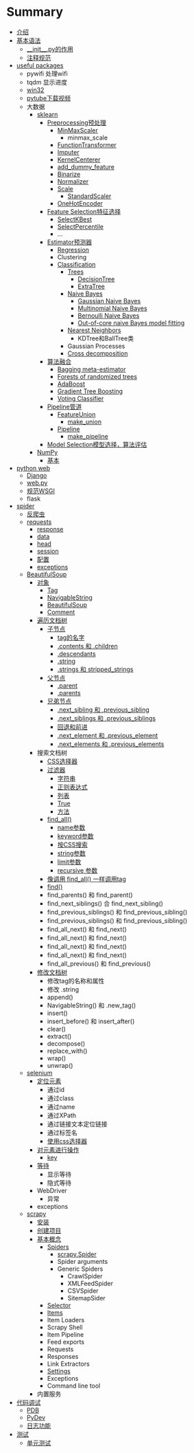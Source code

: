 # Summary

* [介绍](README.md)
* [基本语法](ji-ben-yu-fa.md)
  * [\_\_init\_\_.py的作用](ji-ben-yu-fa/init-py-de-zuo-yong.md)
  * [注释规范](ji-ben-yu-fa/zhu-shi-gui-fan.md)
* [useful packages](fang-bian-de-bao.md)
  * pywifi 处理wifi
  * tqdm 显示进度
  * [win32](fang-bian-de-bao/win32.md)
  * [pytube下载视频](fang-bian-de-bao/pytubexia-zai-shi-pin.md)
  * 大数据
    * [sklearn](fang-bian-de-bao/sklearn.md)
      * [Preprocessing预处理](fang-bian-de-bao/sklearn/preprocessing.md)
        * [MinMaxScaler](fang-bian-de-bao/sklearn/preprocessing/jiang-te-zheng-suo-fang-dao-yi-ge-fan-wei.md)
          * minmax\_scale
        * [FunctionTransformer](fang-bian-de-bao/sklearn/preprocessing/functiontransformer.md)
        * [Imputer](fang-bian-de-bao/sklearn/preprocessing/imputer.md)
        * [KernelCenterer](fang-bian-de-bao/sklearn/preprocessing/kernelcenterer.md)
        * [add\_dummy\_feature](fang-bian-de-bao/sklearn/preprocessing/adddummy-feature.md)
        * [Binarize](fang-bian-de-bao/sklearn/preprocessing/binarize.md)
        * [Normalizer](fang-bian-de-bao/sklearn/preprocessing/normalizer.md)
        * [Scale](fang-bian-de-bao/sklearn/preprocessing/scale.md)
          * [StandardScaler](fang-bian-de-bao/sklearn/preprocessing/scale/standardscaler.md)
        * [OneHotEncoder](fang-bian-de-bao/sklearn/preprocessing/onehotencoder.md)
      * [Feature Selection特征选择](fang-bian-de-bao/sklearn/feature-selection.md)
        * [SelectKBest](fang-bian-de-bao/sklearn/feature-selection/selectkbest.md)
        * [SelectPercentile](fang-bian-de-bao/sklearn/feature-selection/selectpercentile.md)
        * ...
      * [Estimator预测器](fang-bian-de-bao/sklearn/estimator.md)
        * [Regression](fang-bian-de-bao/sklearn/regression.md)
        * Clustering
        * [Classification](fang-bian-de-bao/sklearn/classification.md)
          * [Trees](fang-bian-de-bao/sklearn/classification/decision-trees.md)
            * [DecisionTree](fang-bian-de-bao/sklearn/classification/decision-trees/decisiontree.md)
            * [ExtraTree](fang-bian-de-bao/sklearn/classification/decision-trees/extratree.md)
          * [Naive Bayes](fang-bian-de-bao/sklearn/classification/naive-bayes.md)
            * [Gaussian Naive Bayes](fang-bian-de-bao/sklearn/classification/naive-bayes/gaussian-naive-bayes.md)
            * [Multinomial Naive Bayes](fang-bian-de-bao/sklearn/classification/naive-bayes/multinomial-naive-bayes.md)
            * [Bernoulli Naive Bayes](fang-bian-de-bao/sklearn/classification/naive-bayes/bernoulli-naive-bayes.md)
            * [Out-of-core naive Bayes model fitting](fang-bian-de-bao/sklearn/classification/naive-bayes/out-of-core-naive-bayes-model-fitting.md)
          * [Nearest Neighbors](fang-bian-de-bao/sklearn/classification/nearest-neighbors.md)
            * KDTree和BallTree类
          * Gaussian Processes
          * [Cross decomposition](fang-bian-de-bao/sklearn/classification/cross-decomposition.md)
      * [算法融合](fang-bian-de-bao/sklearn/classification/suan-fa-rong-he.md)
        * [Bagging meta-estimator](fang-bian-de-bao/sklearn/classification/suan-fa-rong-he/bagging-meta-estimator.md)
        * [Forests of randomized trees](fang-bian-de-bao/sklearn/classification/suan-fa-rong-he/forests-of-randomized-trees.md)
        * [AdaBoost](fang-bian-de-bao/sklearn/classification/suan-fa-rong-he/adaboost.md)
        * [Gradient Tree Boosting](fang-bian-de-bao/sklearn/classification/suan-fa-rong-he/gradient-tree-boosting.md)
        * [Voting Classifier](fang-bian-de-bao/sklearn/classification/suan-fa-rong-he/voting-classifier.md)
      * [Pipeline管道](fang-bian-de-bao/sklearn/pipeline.md)
        * [FeatureUnion](fang-bian-de-bao/sklearn/pipeline/featureunion.md)
          * [make\_union](fang-bian-de-bao/sklearn/pipeline/makeunion.md)
        * [Pipeline](fang-bian-de-bao/sklearn/pipeline/pipeline.md)
          * [make\_pipeline](fang-bian-de-bao/sklearn/pipeline/makepipeline.md)
      * [Model Selection模型选择，算法评估](fang-bian-de-bao/sklearn/model-selection.md)
    * [NumPy](fang-bian-de-bao/numpy.md)
      * [基本](fang-bian-de-bao/numpy/ji-ben.md)
* [python web](da-jian-wang-zhan.md)
  * [Django](da-jian-wang-zhan/django.md)
  * [web.py](da-jian-wang-zhan/webpy.md)
  * [规范WSGI](da-jian-wang-zhan/gui-fan-wsgi.md)
  * flask
* [spider](pa-chong.md)
  * [反爬虫](pa-chong/fan-pa-chong.md)
  * [requests](pa-chong/requests.md)
    * [response](pa-chong/requests/response.md)
    * [data](pa-chong/requests/data.md)
    * [head](pa-chong/requests/head.md)
    * [session](pa-chong/requests/session.md)
    * [配置](pa-chong/requests/pei-zhi.md)
    * [exceptions](pa-chong/requests/exceptions.md)
  * [BeautifulSoup](pa-chong/beautifulsoup.md)
    * [对象](pa-chong/dui-xiang.md)
      * [Tag](pa-chong/dui-xiang/tag.md)
      * [NavigableString](pa-chong/dui-xiang/navigablestring.md)
      * [BeautifulSoup ](pa-chong/dui-xiang/beautifulsoup.md)
      * [Comment ](pa-chong/dui-xiang/comment.md)
    * [遍历文档树](pa-chong/bian-li-wen-dang-shu.md)
      * [子节点](pa-chong/bian-li-wen-dang-shu/zi-jie-dian.md)
        * [tag的名字](pa-chong/bian-li-wen-dang-shu/zi-jie-dian/tagde-ming-zi.md)
        * [.contents 和 .children](pa-chong/bian-li-wen-dang-shu/zi-jie-dian/contents-he-children.md)
        * [.descendants](pa-chong/bian-li-wen-dang-shu/zi-jie-dian/descendants.md)
        * [.string](pa-chong/bian-li-wen-dang-shu/zi-jie-dian/string.md)
        * [.strings 和 stripped\_strings](pa-chong/bian-li-wen-dang-shu/zi-jie-dian/strings-he-stripped-strings.md)
      * [父节点](pa-chong/bian-li-wen-dang-shu/fu-jie-dian.md)
        * [.parent](pa-chong/bian-li-wen-dang-shu/fu-jie-dian/parent.md)
        * [.parents](pa-chong/bian-li-wen-dang-shu/fu-jie-dian/parents.md)
      * [兄弟节点](pa-chong/bian-li-wen-dang-shu/xiong-di-jie-dian.md)
        * [.next\_sibling 和 .previous\_sibling](pa-chong/bian-li-wen-dang-shu/xiong-di-jie-dian/nextsibling-he-previoussibling.md)
        * [.next\_siblings 和 .previous\_siblings](pa-chong/bian-li-wen-dang-shu/xiong-di-jie-dian/nextsiblings-he-previoussiblings.md)
        * [回退和前进](pa-chong/bian-li-wen-dang-shu/xiong-di-jie-dian/hui-tui-he-qian-jin.md)
        * [.next\_element 和 .previous\_element](pa-chong/bian-li-wen-dang-shu/xiong-di-jie-dian/nextelement-he-previouselement.md)
        * [.next\_elements 和 .previous\_elements](pa-chong/bian-li-wen-dang-shu/xiong-di-jie-dian/nextelements-he-previouselements.md)
    * 搜索文档树
      * [CSS选择器](pa-chong/cssxuan-ze-qi.md)
      * [过滤器](pa-chong/guo-lv-qi.md)
        * [字符串](pa-chong/guo-lv-qi/zi-fu-chuan.md)
        * [正则表达式](pa-chong/guo-lv-qi/zheng-ze-biao-da-shi.md)
        * [列表](pa-chong/guo-lv-qi/lie-biao.md)
        * [True](pa-chong/guo-lv-qi/true.md)
        * [方法](pa-chong/guo-lv-qi/fang-fa.md)
      * [find\_all\(\)](pa-chong/findall.md)
        * [name参数](pa-chong/findall/namecan-shu.md)
        * [keyword参数](pa-chong/findall/keywordcan-shu.md)
        * [按CSS搜索](pa-chong/findall/an-css-sou-suo.md)
        * [string参数](pa-chong/findall/stringcan-shu.md)
        * [limit参数](pa-chong/findall/limitcan-shu.md)
        * [recursive 参数](pa-chong/findall/recursive-can-shu.md)
      * [像调用 find\_all\(\) 一样调用tag](pa-chong/xiang-diao-yong-find-all-yi-yang-diao-yong-tag.md)
      * [find\(\)](pa-chong/find.md)
      * find\_parents\(\) 和 find\_parent\(\)
      * find\_next\_siblings\(\) 合 find\_next\_sibling\(\)
      * find\_previous\_siblings\(\) 和 find\_previous\_sibling\(\)
      * find\_previous\_siblings\(\) 和 find\_previous\_sibling\(\)
      * find\_all\_next\(\) 和 find\_next\(\)
      * find\_all\_next\(\) 和 find\_next\(\)
      * find\_all\_next\(\) 和 find\_next\(\)
      * find\_all\_next\(\) 和 find\_next\(\)
      * find\_all\_previous\(\) 和 find\_previous\(\)
    * [修改文档树](pa-chong/xiu-gai-wen-dang-shu.md)
      * 修改tag的名称和属性
      * 修改 .string
      * append\(\)
      * NavigableString\(\) 和 .new\_tag\(\)
      * insert\(\)
      * insert\_before\(\) 和 insert\_after\(\)
      * clear\(\)
      * extract\(\)
      * decompose\(\)
      * replace\_with\(\)
      * wrap\(\)
      * unwrap\(\)
  * [selenium](pa-chong/selenium.md)
    * [定位元素](pa-chong/selenium/ding-wei.md)
      * 通过id
      * 通过class
      * 通过name
      * 通过XPath
      * 通过链接文本定位链接
      * 通过标签名
      * [使用css选择器](pa-chong/selenium/shi-yong-css-xuan-ze-qi.md)
    * [对元素进行操作](pa-chong/selenium/ye-mian-yuan-su.md)
      * [key](pa-chong/selenium/ye-mian-yuan-su/key.md)
    * [等待](pa-chong/selenium/deng-dai.md)
      * 显示等待
      * 隐式等待
    * WebDriver
      * 异常
    * exceptions
  * [scrapy](pa-chong/scrapy.md)
    * [安装](pa-chong/scrapy/an-zhuang.md)
    * [创建项目](pa-chong/scrapy/chuang-jian-xiang-mu.md)
    * [基本概念](pa-chong/scrapy/ji-ben-gai-nian.md)
      * [Spiders](pa-chong/scrapy/ji-ben-gai-nian/spider.md)
        * [scrapy.Spider](pa-chong/scrapy/ji-ben-gai-nian/spider/scrapyspider.md)
        * Spider arguments
        * Generic Spiders
          * CrawlSpider
          * XMLFeedSpider
          * CSVSpider
          * SitemapSider
      * [Selector](pa-chong/scrapy/ji-ben-gai-nian/selector.md)
      * [Items](pa-chong/scrapy/ji-ben-gai-nian/items.md)
      * Item Loaders
      * Scrapy Shell
      * Item Pipeline
      * Feed exports
      * Requests
      * Responses
      * Link Extractors
      * [Settings](pa-chong/scrapy/ji-ben-gai-nian/settings.md)
      * Exceptions
      * Command line tool
    * 内置服务
* [代码调试](dai-ma-diao-shi.md)
  * [PDB](dai-ma-diao-shi/pdb.md)
  * [PyDev](dai-ma-diao-shi/pydev.md)
  * [日志功能](dai-ma-diao-shi/ri-zhi-gong-neng.md)
* [测试](ce-shi.md)
  * [单元测试](ce-shi/dan-yuan-ce-shi.md)


